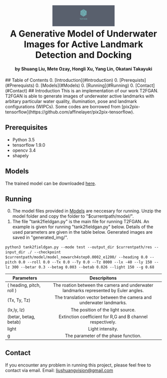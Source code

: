 <h1 align="center">
  <a name="logo" href="http://www.vCloudInfo.com/tag/iot"><img src="assets/twitter_header_photo_2.png" alt="A Generative Model of Underwater Images for Active Landmark
Detection and Docking" width="200"></a>
  <br>
A Generative Model of Underwater Images for Active Landmark
Detection and Docking</h1>
<h4 align="center">by Shuang Liu, Mete Ozay, Hongli Xu, Yang Lin, Okatani Takayuki</h4>
## Table of Contents
0. [Introduction](#Introduction)
0. [Prerequists](#Prerequists)
0. [Models](#Models)
0. [Running](#Running)
0. [Contact](#Contact)
## Introduction
This is an implementation of our work T2FGAN. T2FGAN is able to generate images of underwater active landmarks with arbitary particular water quality, illumination, pose and landmark configurations (WIPCs). Some codes are borrowed from [pix2pix-tensorflow](https://github.com/affinelayer/pix2pix-tensorflow).

## Prerequisites
  - Python 3.5
  - tensorflow 1.9.0
  - opencv 3.4
  - shapely
## Models 
The trained model can be downloaded [here](http://vision.is.tohoku.ac.jp/~liushuang/tank2fieldGAN/model/).
## Running
0. The model files provided in [Models](#Models) are neccesary for running. Unzip the model folder and copy the folder to "$currentpath/model/". 
1. The file "tank2fieldgan.py" is the main file for running T2FGAN. An example is given for running "tank2fieldgan.py" below. Details of the used parameters are given in the table below. Generated images are saved in "generated_img/".
```
python3 tank2fieldgan.py --mode test --output_dir $currentpath/res --input_dir ./ --checkpoint $currentpath/model/model_newarch4step0.0002_e1200/ --heading 0.0 --pitch 0.0 --roll 0.0 --Tx 0.0 --Ty 0.0 --Tz 8000 --lx -40 --ly 150 --lz 300 --betar 0.3 --betag 0.003 --betab 0.026 --light 150 --g 0.68
```
| Parameters        | Descripitons |
| ------------- |:-------------:|
| ( heading, pitch, roll )      | The roation between the camera and underwater landmarks  represented by Euler angles.|
| (Tx, Ty, Tz)      | The translation vector between the camera and underwater landmarks.       |
| (lx,ly, lz) | The position of the light source.      |
|  (betar, betag, betab) | Extinction coefficient for R,G and B channel respectively.  | 
| light | Light intensity. |
| g | The parameter of the phase function. |
## Contact
If you encounter any problem in running this project, please feel free to contact via email. Email: liushuangvision@gmail.com

